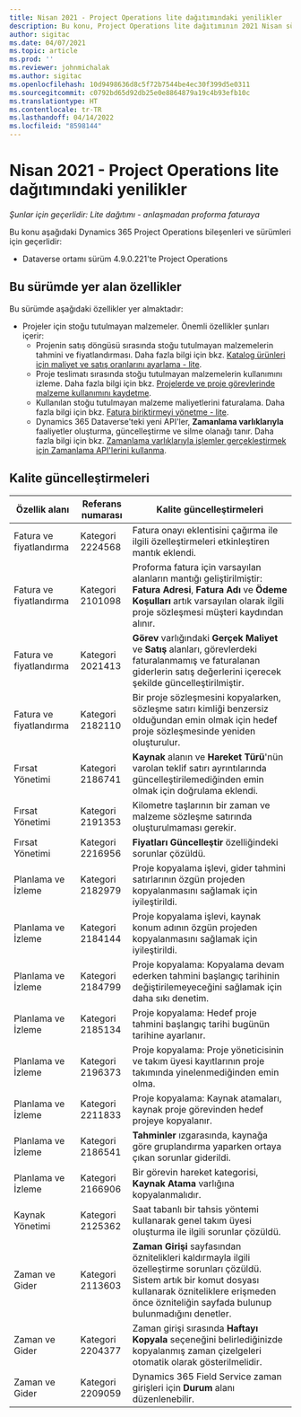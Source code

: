 ```yaml
---
title: Nisan 2021 - Project Operations lite dağıtımındaki yenilikler
description: Bu konu, Project Operations lite dağıtımının 2021 Nisan sürümünde yer alan kalite güncelleştirmeleri hakkında bilgi sağlar.
author: sigitac
ms.date: 04/07/2021
ms.topic: article
ms.prod: ''
ms.reviewer: johnmichalak
ms.author: sigitac
ms.openlocfilehash: 10d9498636d8c5f72b7544be4ec30f399d5e0311
ms.sourcegitcommit: c0792bd65d92db25e0e8864879a19c4b93efb10c
ms.translationtype: HT
ms.contentlocale: tr-TR
ms.lasthandoff: 04/14/2022
ms.locfileid: "8598144"
---
```

# <a name="whats-new-april-2021---project-operations-lite-deployment"></a>Nisan 2021 - Project Operations lite dağıtımındaki yenilikler

_Şunlar için geçerlidir: Lite dağıtımı - anlaşmadan proforma faturaya_

Bu konu aşağıdaki Dynamics 365 Project Operations bileşenleri ve sürümleri için geçerlidir:

  - Dataverse ortamı sürüm 4.9.0.221'te Project Operations 

## <a name="features-included-in-this-release"></a>Bu sürümde yer alan özellikler

Bu sürümde aşağıdaki özellikler yer almaktadır:

- Projeler için stoğu tutulmayan malzemeler. Önemli özellikler şunları içerir:
  - Projenin satış döngüsü sırasında stoğu tutulmayan malzemelerin tahmini ve fiyatlandırması. Daha fazla bilgi için bkz. [Katalog ürünleri için maliyet ve satış oranlarını ayarlama - lite](../pricing-costing/set-up-cost-sales-rates-catalog-products.md).
  - Proje teslimatı sırasında stoğu tutulmayan malzemelerin kullanımını izleme. Daha fazla bilgi için bkz. [Projelerde ve proje görevlerinde malzeme kullanımını kaydetme](../../material/material-usage-log.md).
  - Kullanılan stoğu tutulmayan malzeme maliyetlerini faturalama. Daha fazla bilgi için bkz. [Fatura biriktirmeyi yönetme - lite](../proforma-invoicing/manage-billing-backlog-sales.md#product-billing-backlog).
  - Dynamics 365 Dataverse'teki yeni API'ler, **Zamanlama varlıklarıyla** faaliyetler oluşturma, güncelleştirme ve silme olanağı tanır. Daha fazla bilgi için bkz. [Zamanlama varlıklarıyla işlemler gerçekleştirmek için Zamanlama API'lerini kullanma](../../project-management/schedule-api-preview.md).

## <a name="quality-updates"></a>Kalite güncelleştirmeleri

| **Özellik alanı** | **Referans numarası** | **Kalite güncelleştirmeleri** |
| --- | --- | --- |
| Fatura ve fiyatlandırma | Kategori 2224568 | Fatura onayı eklentisini çağırma ile ilgili özelleştirmeleri etkinleştiren mantık eklendi. |
| Fatura ve fiyatlandırma | Kategori 2101098 | Proforma fatura için varsayılan alanların mantığı geliştirilmiştir: **Fatura Adresi**, **Fatura Adı** ve **Ödeme Koşulları** artık varsayılan olarak ilgili proje sözleşmesi müşteri kaydından alınır. |
| Fatura ve fiyatlandırma | Kategori 2021413 | **Görev** varlığındaki **Gerçek Maliyet** ve **Satış** alanları, görevlerdeki faturalanmamış ve faturalanan giderlerin satış değerlerini içerecek şekilde güncelleştirilmiştir. |
| Fatura ve fiyatlandırma | Kategori 2182110 | Bir proje sözleşmesini kopyalarken, sözleşme satırı kimliği benzersiz olduğundan emin olmak için hedef proje sözleşmesinde yeniden oluşturulur. |
| Fırsat Yönetimi | Kategori 2186741 | **Kaynak** alanın ve **Hareket Türü**'nün varolan teklif satırı ayrıntılarında güncelleştirilemediğinden emin olmak için doğrulama eklendi. |
| Fırsat Yönetimi | Kategori 2191353 | Kilometre taşlarının bir zaman ve malzeme sözleşme satırında oluşturulmaması gerekir. |
| Fırsat Yönetimi | Kategori 2216956 | **Fiyatları Güncelleştir** özelliğindeki sorunlar çözüldü. |
| Planlama ve İzleme | Kategori 2182979 | Proje kopyalama işlevi, gider tahmini satırlarının özgün projeden kopyalanmasını sağlamak için iyileştirildi. |
| Planlama ve İzleme | Kategori 2184144 | Proje kopyalama işlevi, kaynak konum adının özgün projeden kopyalanmasını sağlamak için iyileştirildi. |
| Planlama ve İzleme | Kategori 2184799 | Proje kopyalama: Kopyalama devam ederken tahmini başlangıç tarihinin değiştirilemeyeceğini sağlamak için daha sıkı denetim. |
| Planlama ve İzleme | Kategori 2185134 | Proje kopyalama: Hedef proje tahmini başlangıç tarihi bugünün tarihine ayarlanır. |
| Planlama ve İzleme | Kategori 2196373 | Proje kopyalama: Proje yöneticisinin ve takım üyesi kayıtlarının proje takımında yinelenmediğinden emin olma. |
| Planlama ve İzleme | Kategori 2211833 | Proje kopyalama: Kaynak atamaları, kaynak proje görevinden hedef projeye kopyalanır. |
| Planlama ve İzleme | Kategori 2186541 | **Tahminler** ızgarasında, kaynağa göre gruplandırma yaparken ortaya çıkan sorunlar giderildi. |
| Planlama ve İzleme | Kategori 2166906 | Bir görevin hareket kategorisi, **Kaynak Atama** varlığına kopyalanmalıdır. |
| Kaynak Yönetimi | Kategori 2125362 | Saat tabanlı bir tahsis yöntemi kullanarak genel takım üyesi oluşturma ile ilgili sorunlar çözüldü. |
| Zaman ve Gider | Kategori 2113603 | **Zaman Girişi** sayfasından öznitelikleri kaldırmayla ilgili özelleştirme sorunları çözüldü. Sistem artık bir komut dosyası kullanarak özniteliklere erişmeden önce özniteliğin sayfada bulunup bulunmadığını denetler. |
| Zaman ve Gider | Kategori 2204377 | Zaman girişi sırasında **Haftayı Kopyala** seçeneğini belirlediğinizde kopyalanmış zaman çizelgeleri otomatik olarak gösterilmelidir. |
| Zaman ve Gider | Kategori 2209059 | Dynamics 365 Field Service zaman girişleri için **Durum** alanı düzenlenebilir. |
